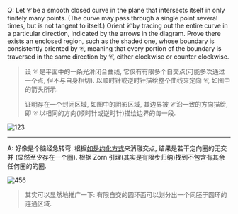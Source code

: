 Q: Let $\mathcal{C}$ be a smooth closed curve in the plane that intersects itself in only finitely many points. (The curve may pass through a single point several times, but is not tangent to itself.) Orient $\mathcal{C}$ by tracing out the entire curve in a particular direction, indicated by the arrows in the diagram. Prove there exists an enclosed region, such as the shaded one, whose boundary is consistently oriented by $\mathcal{C}$, meaning that every portion of the boundary is traversed in the same direction by $\mathcal{C}$, either clockwise or counter clockwise.

> 设 $\mathcal{C}$ 是平面中的一条光滑闭合曲线, 它仅有有限多个自交点(可能多次通过一个点, 但不与自身相切). 以顺时针或逆时针描绘整个曲线来定向 $\mathcal{C}$, 如图中的箭头所示. 
>
> 证明存在一个封闭区域, 如图中的阴影区域, 其边界被 $\mathcal{C}$ 沿一致的方向描绘, 即 $\mathcal{C}$ 以相同的方向(顺时针或逆时针)描绘边界的每一段. 

![123](https://czhang271828.github.io/QnA/q/123.svg)

***

A: 好像是个脑经急转弯. 根据[如是约化方式](https://q.uiver.app/?q=WzAsOCxbMCwwLCJcXCwiXSxbMSwxLCJcXCwiXSxbMCwxLCJcXCwiXSxbMSwwLCJcXCwiXSxbMiwwLCJcXCwiXSxbMywwLCJcXCwiXSxbMiwxLCJcXCwiXSxbMywxLCJcXCwiXSxbMCwxXSxbNCw1LCIiLDAseyJjdXJ2ZSI6Mn1dLFs2LDcsIiIsMCx7ImN1cnZlIjotMn1dLFsyLDNdLFszLDEsIiIsMSx7InN0eWxlIjp7ImJvZHkiOnsibmFtZSI6Im5vbmUifSwiaGVhZCI6eyJuYW1lIjoibm9uZSJ9fX1dLFs0LDYsIiIsMSx7InN0eWxlIjp7ImJvZHkiOnsibmFtZSI6Im5vbmUifSwiaGVhZCI6eyJuYW1lIjoibm9uZSJ9fX1dLFsxMiwxMywiIiwxLHsic2hvcnRlbiI6eyJzb3VyY2UiOjIwLCJ0YXJnZXQiOjIwfX1dXQ==)来消融交点, 结果是若干定向圈的无交并 (显然至少存在一个圈). 根据 Zorn 引理(其实是有限步归纳)找到不包含有其余任何圈的的圈. 

![456](https://czhang271828.github.io/QnA/q/456.svg)

> 其实可以显然地推广一下: 有限自交的圆环面可以划分出一个同胚于圆环的连通区域.

